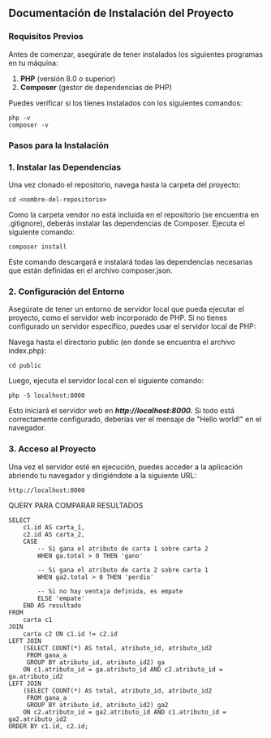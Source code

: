## Documentación de Instalación del Proyecto

### Requisitos Previos

Antes de comenzar, asegúrate de tener instalados los siguientes programas en tu máquina:

1. **PHP** (versión 8.0 o superior)
2. **Composer** (gestor de dependencias de PHP)

Puedes verificar si los tienes instalados con los siguientes comandos:

```
php -v
composer -v
```

### Pasos para la Instalación

### 1. Instalar las Dependencias ###
Una vez clonado el repositorio, navega hasta la carpeta del proyecto:
```
cd <nombre-del-repositorio>
```
Como la carpeta vendor no está incluida en el repositorio (se encuentra en .gitignore), deberás instalar las dependencias de Composer. Ejecuta el siguiente comando:

```
composer install
```
Este comando descargará e instalará todas las dependencias necesarias que están definidas en el archivo composer.json.

### 2. Configuración del Entorno ###
Asegúrate de tener un entorno de servidor local que pueda ejecutar el proyecto, como el servidor web incorporado de PHP. Si no tienes configurado un servidor específico, puedes usar el servidor local de PHP:

Navega hasta el directorio public (en donde se encuentra el archivo index.php):

```
cd public
```

Luego, ejecuta el servidor local con el siguiente comando:

```
php -S localhost:8000
```
Esto iniciará el servidor web en ***http://localhost:8000.*** Si todo está correctamente configurado, deberías ver el mensaje de "Hello world!" en el navegador.

### 3. Acceso al Proyecto ###
Una vez el servidor esté en ejecución, puedes acceder a la aplicación abriendo tu navegador y dirigiéndote a la siguiente URL:

```
http://localhost:8000
```
QUERY PARA COMPARAR RESULTADOS
```
SELECT 
    c1.id AS carta_1,
    c2.id AS carta_2,
    CASE
        -- Si gana el atributo de carta 1 sobre carta 2
        WHEN ga.total > 0 THEN 'gano'
        
        -- Si gana el atributo de carta 2 sobre carta 1
        WHEN ga2.total > 0 THEN 'perdio'
        
        -- Si no hay ventaja definida, es empate
        ELSE 'empate'
    END AS resultado
FROM 
    carta c1
JOIN 
    carta c2 ON c1.id != c2.id
LEFT JOIN 
    (SELECT COUNT(*) AS total, atributo_id, atributo_id2
     FROM gana_a
     GROUP BY atributo_id, atributo_id2) ga 
    ON c1.atributo_id = ga.atributo_id AND c2.atributo_id = ga.atributo_id2
LEFT JOIN 
    (SELECT COUNT(*) AS total, atributo_id, atributo_id2
     FROM gana_a
     GROUP BY atributo_id, atributo_id2) ga2 
    ON c2.atributo_id = ga2.atributo_id AND c1.atributo_id = ga2.atributo_id2
ORDER BY c1.id, c2.id;
```